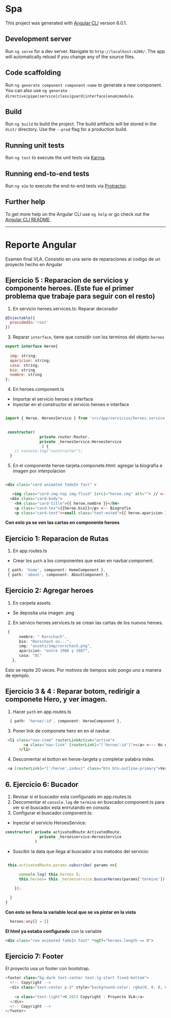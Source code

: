 # Spa

This project was generated with [Angular CLI](https://github.com/angular/angular-cli) version 6.0.1.

## Development server

Run `ng serve` for a dev server. Navigate to `http://localhost:4200/`. The app will automatically reload if you change any of the source files.

## Code scaffolding

Run `ng generate component component-name` to generate a new component. You can also use `ng generate directive|pipe|service|class|guard|interface|enum|module`.

## Build

Run `ng build` to build the project. The build artifacts will be stored in the `dist/` directory. Use the `--prod` flag for a production build.

## Running unit tests

Run `ng test` to execute the unit tests via [Karma](https://karma-runner.github.io).

## Running end-to-end tests

Run `ng e2e` to execute the end-to-end tests via [Protractor](http://www.protractortest.org/).

## Further help

To get more help on the Angular CLI use `ng help` or go check out the [Angular CLI README](https://github.com/angular/angular-cli/blob/master/README.md).

---

# Reporte Angular

Examen final VLA. Consistio en una serie de reparaciones al codigo de un proyecto hecho en Angular 

##  Ejercicio 5 : Reparacion de servicios y componente heroes. (Este fue el primer problema que trabaje para seguir con el resto)


1. En servicio heroes.services.ts: Reparar decorador
~~~js
@Injectable({
  providedIn:'root'
})
~~~
3. Reparar  `interface`, tiene que considir con
los terminos del objeto `heroes`

~~~js
export interface Heroe{
  
  img: string;
  aparicion: string;
  casa: string;
  bio: string
  nombre: string
};
~~~

4. En heroes.component.ts


* Importar el servicio heroes e interface
* Inyectar en el constructor el servicio heroes e interface


~~~ts

import { Heroe, HeroesService } from 'src/app/servicios/heroes.service';
 

 constructor( 
               private router:Router,
               private _heroesService:HeroesService
                ) {
    // console.log("constructor");
  }

~~~

5. En el componente heroe-tarjeta.componete.html: agregar la biografia e imagen por interpolacion 

~~~html

<div class="card animated fadeIn fast" >

   <img class="card-img-top img-fluid" [src]="heroe.img" alt=""> // <--- imagen
  <div class="card-body">
    <h4 class="card-title">{{ heroe.nombre }}</h4>
    <p class="card-tex">{{heroe.bio}}</p> <-- Biografia
    <p class="card-text"><small class="text-muted">{{ heroe.aparicion }}</small></p>

~~~

**Con esto ya se ven las cartas en componente heroes**

## Ejercicio 1: Reparacion de Rutas

1. En app.routes.ts

* Crear los `path` a los componentes que estan en navbar.component.

~~~ts
 { path: 'home', component: HomeComponent },
 { path: 'about', component: AboutComponent },
~~~

## Ejercicio 2:  Agregar heroes

1. En carpeta assets. 

* Se deposita una imagen .png

2. En servico heroes.services.ts se crean las cartas de los nuevos heroes.

~~~ts
 {
      nombre: " Rorschach",
      bio: "Rorschach es...",
      img: "assets/img/rorschach.png",
      aparicion: "entre 1986 y 1987",
      casa: "DC"
   },
~~~

Esto se repite 20 veces. Por motivos de tiempos solo pongo uno a manera de ejemplo. 

## Ejercicio 3 & 4 : Reparar botom, redirigir a componete Hero, y ver imagen. 

1. Hacer `path` en app.routes.ts

~~~ts
  { path: 'heroe/:id', component: HeroeComponent },
~~~
3. Poner link de componete hero en en el navbar.
~~~html
 <li class="nav-item" routerLinkActive="active">
        <a class="nav-link" [routerLink]="['heroe/:id']"></a> <--- No es necesario que aparesca pintado en el nav  
      </li>
~~~
4. Descomentar el botton en heroe-targeta y completar palabra index.

~~~html
 <a [routerLink]="['/heroe',index]" class="btn btn-outline-primary">Ver más link...</a> 
~~~

## 6. Ejercicio 6: Bucador

1. Revisar si el buscador esta configurado en app.routes.ts
2. Descomentar el `console.log` de `termino` en buscador.component.ts para ver si el buscador esta enrrutando en consola.
3. Configurar el buscador.component.ts:

*  Inyectar el servicio HeroesService:

~~~ts
constructor( private activatedRoute:ActivatedRoute,
               private _heroesservice:HeroesService
             )
~~~

* Suscibir la data que llega al buscador a los metodos del servicio:

~~~ts
 
 this.activatedRoute.params.subscribe( params =>{

      console.log( this.heroes );
      this.heroes= this._heroesservice.buscarHeroes(params['termino'])

    });

  }
}
~~~

**Con esto se llena la variable local que se va pintar en la vista**

~~~ts
  heroes:any[] = []
~~~

**El html ya estaba configurado** con la variable

~~~html
<div class="row animated fadeIn fast" *ngIf="heroes.length == 0">
~~~

## Ejercicio 7: Footer

El proyecto usa un footer con bootstrap.
~~~ts
<footer class="bg-dark text-center text-lg-start fixed-bottom">
  <!-- Copyright -->
  <div class="text-center p-3" style="background-color: rgba(0, 0, 0, 0.2);">
    
    <a class="text-light">© 2023 Copyright : Proyecto VLA</a>
  </div>
  <!-- Copyright -->
</footer>
~~~

